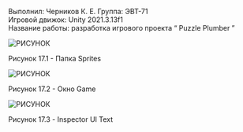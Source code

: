 Выполнил: Черников К. Е. 
Группа: ЭВТ-71  
Игровой движок: Unity 2021.3.13f1  
Название работы: разработка игрового проекта “ Puzzle Plumber ”




![РИСУНОК](https://gspics.org/images/2022/12/03/0Xe9Is.png)  

Рисунок 17.1 - Папка Sprites 

![РИСУНОК](https://gspics.org/images/2022/12/03/0XeAQZ.png)  

Рисунок 17.2 - Окно Game 

![РИСУНОК](https://gspics.org/images/2022/12/03/0XeDPT.png)  

Рисунок 17.3 - Inspector UI Text

